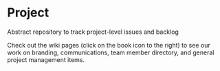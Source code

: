 Project
=======

Abstract repository to track project-level issues and backlog

Check out the wiki pages (click on the book icon to the right) to see our work on branding, communications, team member directory, and general project management items. 
